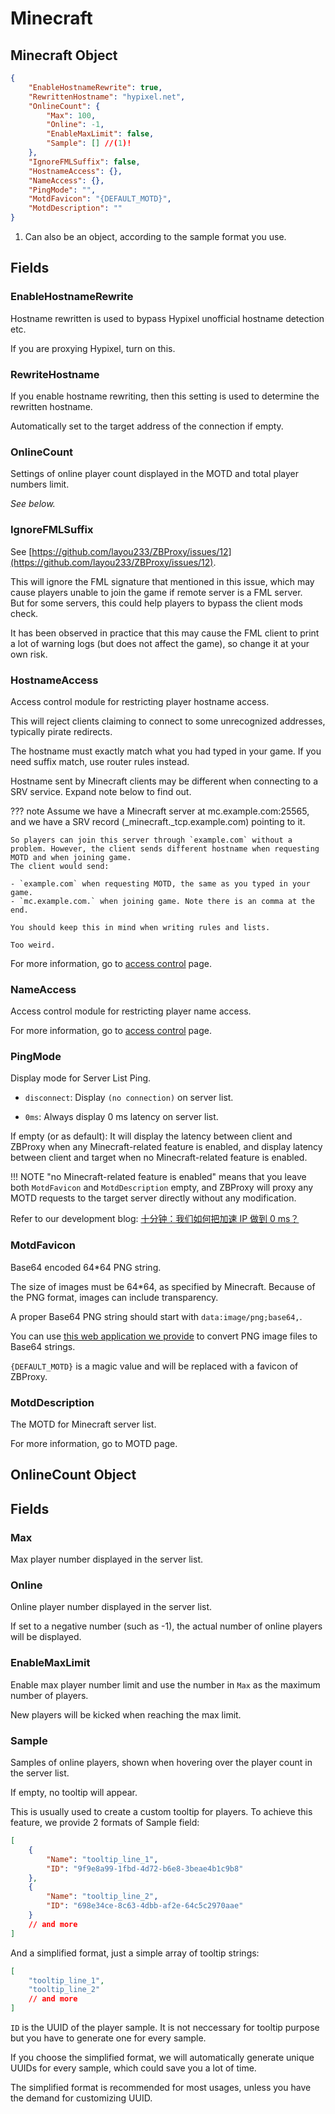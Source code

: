 # Minecraft

## Minecraft Object

```json
{
    "EnableHostnameRewrite": true,
    "RewrittenHostname": "hypixel.net",
    "OnlineCount": {
        "Max": 100,
        "Online": -1,
        "EnableMaxLimit": false,
        "Sample": [] //(1)!
    },
    "IgnoreFMLSuffix": false,
    "HostnameAccess": {},
    "NameAccess": {},
    "PingMode": "",
    "MotdFavicon": "{DEFAULT_MOTD}",
    "MotdDescription": ""
}
```

1. Can also be an object, according to the sample format you use.

## Fields

### EnableHostnameRewrite

Hostname rewritten is used to bypass Hypixel unofficial hostname detection etc.

If you are proxying Hypixel, turn on this.

### RewriteHostname

If you enable hostname rewriting, then this setting is used to determine the rewritten hostname.

Automatically set to the target address of the connection if empty.

### OnlineCount

Settings of online player count displayed in the MOTD and total player numbers limit.

*See below.*

### IgnoreFMLSuffix

See [https://github.com/layou233/ZBProxy/issues/12](https://github.com/layou233/ZBProxy/issues/12).

This will ignore the FML signature that mentioned in this issue, which may cause players unable to join the game if remote server is a FML server.  
But for some servers, this could help players to bypass the client mods check.

It has been observed in practice that this may cause the FML client to print a lot of warning logs (but does not affect the game), so change it at your own risk.

### HostnameAccess

Access control module for restricting player hostname access.

This will reject clients claiming to connect to some unrecognized addresses, typically pirate redirects.

The hostname must exactly match what you had typed in your game.
If you need suffix match, use router rules instead.

Hostname sent by Minecraft clients may be different when connecting to a SRV service. Expand note below to find out.

??? note
    Assume we have a Minecraft server at mc.example.com:25565, and we have a SRV record (_minecraft._tcp.example.com) pointing to it.

    So players can join this server through `example.com` without a problem. However, the client sends different hostname when requesting MOTD and when joining game.
    The client would send:

    - `example.com` when requesting MOTD, the same as you typed in your game.
    - `mc.example.com.` when joining game. Note there is an comma at the end.

    You should keep this in mind when writing rules and lists.

    Too weird.


For more information, go to [access control](shared/access.md) page.

### NameAccess

Access control module for restricting player name access.

For more information, go to [access control](shared/access.md) page.

### PingMode

Display mode for Server List Ping.

- `disconnect`: Display `(no connection)` on server list.

- `0ms`: Always display 0 ms latency on server list.

If empty (or as default): It will display the latency between client and ZBProxy when any Minecraft-related feature is enabled, and display latency between client and target when no Minecraft-related feature is enabled.

!!! NOTE
    "no Minecraft-related feature is enabled" means that you leave both `MotdFavicon` and `MotdDescription` empty, and ZBProxy will proxy any MOTD requests to the target server directly without any modification.

Refer to our development blog: [十分钟：我们如何把加速 IP 做到 0 ms？](https://www.bilibili.com/read/cv21180654)

### MotdFavicon

Base64 encoded 64*64 PNG string.

The size of images must be 64*64, as specified by Minecraft. Because of the PNG format, images can include transparency.

A proper Base64 PNG string should start with `data:image/png;base64,`.

You can use [this web application we provide](https://launium.com/app/file-base64.html) to convert PNG image files to Base64 strings.

`{DEFAULT_MOTD}` is a magic value and will be replaced with a favicon of ZBProxy.

### MotdDescription

The MOTD for Minecraft server list.

For more information, go to MOTD page.

## OnlineCount Object

## Fields

### Max

Max player number displayed in the server list.

### Online

Online player number displayed in the server list.

If set to a negative number (such as -1), the actual number of online players will be displayed.

### EnableMaxLimit

Enable max player number limit and use the number in `Max` as the maximum number of players.

New players will be kicked when reaching the max limit.

### Sample

Samples of online players, shown when hovering over the player count in the server list.

If empty, no tooltip will appear.

This is usually used to create a custom tooltip for players. To achieve this feature, we provide 2 formats of Sample field:

```json title="Full format"
[
    {
        "Name": "tooltip_line_1",
        "ID": "9f9e8a99-1fbd-4d72-b6e8-3beae4b1c9b8"
    },
    {
        "Name": "tooltip_line_2",
        "ID": "698e34ce-8c63-4dbb-af2e-64c5c2970aae"
    }
    // and more
]
```

And a simplified format, just a simple array of tooltip strings:

```json title="Simplified format"
[
    "tooltip_line_1",
    "tooltip_line_2"
    // and more
]
```

`ID` is the UUID of the player sample. It is not neccessary for tooltip purpose but you have to generate one for every sample.

If you choose the simplified format, we will automatically generate unique UUIDs for every sample, which could save you a lot of time.

The simplified format is recommended for most usages, unless you have the demand for customizing UUID.

